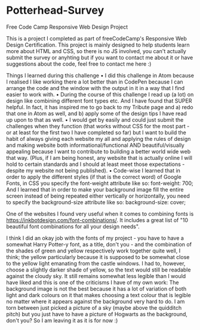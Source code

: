 # Potterhead-Survey
Free Code Camp Responsive Web Design Project

This is a project I completed as part of freeCodeCamp's Responsive Web Design Certification. This project is mainly designed to help students learn more about HTML and CSS, so there is no JS involved, you can't actually submit the survey or anyhting but if you want to contact me about it or have suggestions about the code, feel free to contact me here :)

Things I learned during this challenge
	• I did this challenge in Atom because I realised I like working there a lot better than in CodePen because I can arrange the code and the window with the output in it in a way that I find easier to work with.
	• During the course of this challenge I read up (a lot) on design like combining different font types etc. And I have found that SUPER helpful. In fact, it has inspired me to go back to my Tribute page and a) redo that one in Atom as well, and b) apply some of the design tips I have read up upon to that as well.
	• I would get by easily and could just submit the challenges when they function (that works without CSS for the most part - or at least for the first two I have completed so far) but I want to build the habit of always giving each website my all and applying the rules of design and making website both informational/functional AND beautiful/visually appealing because I want to contribute to building a better world wide web that way. (Plus, if I am being honest, any website that is actually online I will hold to certain standards and I should at least meet those expectations - despite my website not being published).
	• Code-wise I learned that in order to apply the different styles (if that is the correct word) of Google Fonts, in CSS you specify the font-weight attribute like so: font-weight: 700;
  And I learned that in order to make your background image fill the entire screen instead of being repeated either vertically or horizontally, you need to specify the background-size attribute like so: background-size: cover;
  
  One of the websites I found very useful when it comes to combining fonts is https://inkbotdesign.com/font-combinations/. It includes a great list of "10 beautiful font combinations for all your design needs".
  
  I think I did an okay job with the fonts of my project - you have to have a somewhat Harry Potter-y font, as a title, don't you - and the combination of the shades of green and yellow respectively work together quite well, I think; the yellow particularly because it is supposed to be somewhat close to the yellow light emanating from the castle windows. I had to, however, choose a slightly darker shade of yellow, so the text would still be readable against the cloudy sky. It still remains somewhat less legible than I would have liked and this is one of the criticisms I have of my own work: The background image is not the best because it has a lot of variation of both light and dark colours on it that makes choosing a text colour that is legible no matter where it appears against the background very hard to do. I am torn between just picked a picture of a sky (maybe above the quidditch pitch) but you just have to have a picture of Hogwarts as the background, don't you? So I am leaving it as it is for now :)




 



